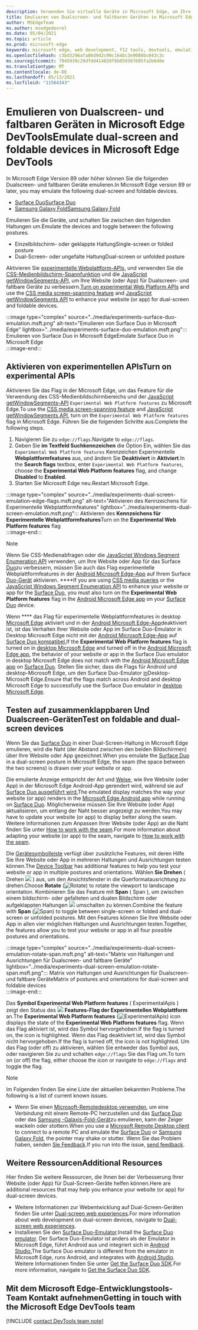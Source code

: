 ```yaml
---
description: Verwenden Sie virtuelle Geräte in Microsoft Edge, um Ihre Website für Dualscreen- und faltbare Geräte zu verbessern.
title: Emulieren von Dualscreen- und faltbaren Geräten in Microsoft Edge DevTools
author: MSEdgeTeam
ms.author: msedgedevrel
ms.date: 05/04/2021
ms.topic: article
ms.prod: microsoft-edge
keywords: microsoft edge, web development, f12 tools, devtools, emulation, device, simulation, mobile, dual-screen, foldable, Surface Duo, Samsung Galaxy Fold
ms.openlocfilehash: c3bd3296afa86d9d2c90c164bc3e9088bc043c3c
ms.sourcegitcommit: 7945939c29dfdd414020f8b05936f605fa2b640e
ms.translationtype: MT
ms.contentlocale: de-DE
ms.lasthandoff: 05/13/2021
ms.locfileid: "11564343"
---
```

# <a name="emulate-dual-screen-and-foldable-devices-in-microsoft-edge-devtools"></a><span data-ttu-id="4991f-104">Emulieren von Dualscreen- und faltbaren Geräten in Microsoft Edge DevTools</span><span class="sxs-lookup"><span data-stu-id="4991f-104">Emulate dual-screen and foldable devices in Microsoft Edge DevTools</span></span>  

<span data-ttu-id="4991f-105">In Microsoft Edge Version 89 oder höher können Sie die folgenden Dualscreen- und faltbaren Geräte emulieren.</span><span class="sxs-lookup"><span data-stu-id="4991f-105">In Microsoft Edge version 89 or later, you may emulate the following dual-screen and foldable devices.</span></span>  

*   [<span data-ttu-id="4991f-106">Surface Duo</span><span class="sxs-lookup"><span data-stu-id="4991f-106">Surface Duo</span></span>][SurfaceDevicesDuo]  
*   [<span data-ttu-id="4991f-107">Samsung Galaxy Fold</span><span class="sxs-lookup"><span data-stu-id="4991f-107">Samsung Galaxy Fold</span></span>][SamsungMobileGalaxyFold]  
    
<span data-ttu-id="4991f-108">Emulieren Sie die Geräte, und schalten Sie zwischen den folgenden Haltungen um.</span><span class="sxs-lookup"><span data-stu-id="4991f-108">Emulate the devices and toggle between the following postures.</span></span>  

*   <span data-ttu-id="4991f-109">Einzelbildschirm- oder geklappte Haltung</span><span class="sxs-lookup"><span data-stu-id="4991f-109">Single-screen or folded posture</span></span>  
*   <span data-ttu-id="4991f-110">Dual-Screen- oder ungefalte Haltung</span><span class="sxs-lookup"><span data-stu-id="4991f-110">Dual-screen or unfolded posture</span></span>  
    
<span data-ttu-id="4991f-111">Aktivieren Sie [experimentelle Webplattform-APIs,](#turn-on-experimental-apis) und verwenden Sie die [CSS-Medienbildschirm-Spannfunktion][DualScreenDocsCssMedia] und die [JavaScript getWindowSegments-API,][DualScreenDocsJSAPI] um Ihre Website \(oder App\) für Dualscreen- und faltbare Geräte zu verbessern.</span><span class="sxs-lookup"><span data-stu-id="4991f-111">[Turn on experimental Web Platform APIs](#turn-on-experimental-apis) and use the [CSS media screen-spanning feature][DualScreenDocsCssMedia] and [JavaScript getWindowSegments API][DualScreenDocsJSAPI] to enhance your website \(or app\) for dual-screen and foldable devices.</span></span>  

:::image type="complex" source="../media/experiments-surface-duo-emulation.msft.png" alt-text="Emulieren von Surface Duo in Microsoft Edge" lightbox="../media/experiments-surface-duo-emulation.msft.png":::  
   <span data-ttu-id="4991f-113">Emulieren von Surface Duo in Microsoft Edge</span><span class="sxs-lookup"><span data-stu-id="4991f-113">Emulate Surface Duo in Microsoft Edge</span></span>  
:::image-end:::  

## <a name="turn-on-experimental-apis"></a><span data-ttu-id="4991f-114">Aktivieren von experimentellen APIs</span><span class="sxs-lookup"><span data-stu-id="4991f-114">Turn on experimental APIs</span></span>  

<span data-ttu-id="4991f-115">Aktivieren Sie [][DualScreenDocsCssMedia] das Flag in der Microsoft Edge, um das Feature für die Verwendung des CSS-Medienbildschirmbereichs und der [JavaScript getWindowSegments-API][DualScreenDocsJSAPI] `Experimental Web Platform features` zu Microsoft Edge.</span><span class="sxs-lookup"><span data-stu-id="4991f-115">To use the [CSS media screen-spanning feature][DualScreenDocsCssMedia] and [JavaScript getWindowSegments API][DualScreenDocsJSAPI], turn on the `Experimental Web Platform features` flag in Microsoft Edge.</span></span>  <span data-ttu-id="4991f-116">Führen Sie die folgenden Schritte aus.</span><span class="sxs-lookup"><span data-stu-id="4991f-116">Complete the following steps.</span></span>  

1.  <span data-ttu-id="4991f-117">Navigieren Sie zu `edge://flags`.</span><span class="sxs-lookup"><span data-stu-id="4991f-117">Navigate to `edge://flags`.</span></span>  
1.  <span data-ttu-id="4991f-118">Geben Sie **im Textfeld Suchkennzeichen** die Option Ein, wählen Sie das `Experimental Web Platform features` Kennzeichen Experimentelle **Webplattformfeatures** aus, und ändern Sie **Deaktiviert** in **Aktiviert**.</span><span class="sxs-lookup"><span data-stu-id="4991f-118">In the **Search flags** textbox, enter `Experimental Web Platform features`, choose the **Experimental Web Platform features** flag, and change **Disabled** to **Enabled**.</span></span>  
1.  <span data-ttu-id="4991f-119">Starten Sie Microsoft Edge neu.</span><span class="sxs-lookup"><span data-stu-id="4991f-119">Restart Microsoft Edge.</span></span>  
    
:::image type="complex" source="../media/experiments-dual-screen-emulation-edge-flags.msft.png" alt-text="Aktivieren des Kennzeichens für Experimentelle Webplattformfeatures" lightbox="../media/experiments-dual-screen-emulation.msft.png":::
   <span data-ttu-id="4991f-121">Aktivieren des **Kennzeichens für Experimentelle Webplattformfeatures**</span><span class="sxs-lookup"><span data-stu-id="4991f-121">Turn on the **Experimental Web Platform features** flag</span></span>  
:::image-end:::  

> [!NOTE]
> <span data-ttu-id="4991f-122">Wenn Sie CSS-Medienabfragen oder die [JavaScript Windows Segment Enumeration API][DualScreenDocsJSAPI] verwenden, um Ihre Website oder App für das Surface [Duo][SurfaceDevicesDuo]zu verbessern, müssen Sie auch das Flag experimentelle Webplattformfeatures in der [Android Microsoft Edge-App][GooglePlayMicrosoftEdge] auf Ihrem Surface [Duo-Gerät][SurfaceDevicesDuo] aktivieren. [][DualScreenDocsCssMedia] \*\*\*\*</span><span class="sxs-lookup"><span data-stu-id="4991f-122">If you are using [CSS media queries][DualScreenDocsCssMedia] or the [JavaScript Windows Segment Enumeration API][DualScreenDocsJSAPI] to enhance your website or app for the [Surface Duo][SurfaceDevicesDuo], you must also turn on the **Experimental Web Platform features** flag in the [Android Microsoft Edge app][GooglePlayMicrosoftEdge] on your [Surface Duo][SurfaceDevicesDuo] device.</span></span>  
> 
> <span data-ttu-id="4991f-123">Wenn \*\*\*\* das Flag für experimentelle Webplattformfeatures in desktop [Microsoft Edge][MicrosoftEdge] aktiviert und in der [Android Microsoft Edge-App][GooglePlayMicrosoftEdge]deaktiviert ist, ist das Verhalten Ihrer Website oder App im Surface Duo-Emulator in Desktop Microsoft Edge nicht mit der [Android Microsoft Edge-App][GooglePlayMicrosoftEdge] auf [Surface Duo kompatibel.][SurfaceDevicesDuo]</span><span class="sxs-lookup"><span data-stu-id="4991f-123">If the **Experimental Web Platform features** flag is turned on in [desktop Microsoft Edge][MicrosoftEdge] and turned off in the [Android Microsoft Edge app][GooglePlayMicrosoftEdge], the behavior of your website or app in the Surface Duo emulator in desktop Microsoft Edge does not match with the [Android Microsoft Edge app][GooglePlayMicrosoftEdge] on [Surface Duo][SurfaceDevicesDuo].</span></span>  <span data-ttu-id="4991f-124">Stellen Sie sicher, dass die Flags für Android und desktop-Microsoft Edge, um den Surface Duo-Emulator [in][MicrosoftEdge]Desktop-Microsoft Edge.</span><span class="sxs-lookup"><span data-stu-id="4991f-124">Ensure that the flags match across Android and desktop Microsoft Edge to successfully use the Surface Duo emulator in [desktop Microsoft Edge][MicrosoftEdge].</span></span>  

## <a name="test-on-foldable-and-dual-screen-devices"></a><span data-ttu-id="4991f-125">Testen auf zusammenklappbaren Und Dualscreen-Geräten</span><span class="sxs-lookup"><span data-stu-id="4991f-125">Test on foldable and dual-screen devices</span></span>  

<span data-ttu-id="4991f-126">Wenn Sie das [Surface Duo][SurfaceDevicesDuo] in einer Dual-Screen-Haltung in Microsoft Edge emulieren, wird die Naht \(der Abstand zwischen den beiden Bildschirmen\) über Ihre Website oder App gezeichnet.</span><span class="sxs-lookup"><span data-stu-id="4991f-126">When you emulate the [Surface Duo][SurfaceDevicesDuo] in a dual-screen posture in Microsoft Edge, the seam \(the space between the two screens\) is drawn over your website or app.</span></span>  

<span data-ttu-id="4991f-127">Die emulierte Anzeige entspricht der Art und [Weise,][GooglePlayMicrosoftEdge] wie Ihre Website \(oder App\) in der Microsoft Edge Android-App gerendert wird, während sie auf [Surface Duo ausgeführt wird.][SurfaceDevicesDuo]</span><span class="sxs-lookup"><span data-stu-id="4991f-127">The emulated display matches the way your website \(or app\) renders in the [Microsoft Edge Android app][GooglePlayMicrosoftEdge] while running on [Surface Duo][SurfaceDevicesDuo].</span></span>  <span data-ttu-id="4991f-128">Möglicherweise müssen Sie Ihre Website \(oder App\) aktualisieren, um entlang der Naht besser angezeigt zu werden.</span><span class="sxs-lookup"><span data-stu-id="4991f-128">You may have to update your website \(or app\) to display better along the seam.</span></span>  <span data-ttu-id="4991f-129">Weitere Informationen zum Anpassen Ihrer Website \(oder App\) an die Naht finden Sie unter [How to work with the seam][DualScreenIntroductionHowWorkSeam].</span><span class="sxs-lookup"><span data-stu-id="4991f-129">For more information about adapting your website \(or app\) to the seam, navigate to [How to work with the seam][DualScreenIntroductionHowWorkSeam].</span></span>  

<span data-ttu-id="4991f-130">Die [Gerätesymbolleiste][DevtoolsDeviceModeIndexSimulateMobileViewport] verfügt über zusätzliche Features, mit deren Hilfe Sie Ihre Website oder App in mehreren Haltungen und Ausrichtungen testen können.</span><span class="sxs-lookup"><span data-stu-id="4991f-130">The [Device Toolbar][DevtoolsDeviceModeIndexSimulateMobileViewport] has additional features to help you test your website or app in multiple postures and orientations.</span></span>  <span data-ttu-id="4991f-131">Wählen **Sie Drehen** \( Drehen ![ ](../media/rotate-dark-icon.msft.png) \) aus, um den Ansichtsfenster in die Querformatausrichtung zu drehen.</span><span class="sxs-lookup"><span data-stu-id="4991f-131">Choose **Rotate** \(![Rotate](../media/rotate-dark-icon.msft.png)\) to rotate the viewport to landscape orientation.</span></span> <span data-ttu-id="4991f-132">Kombinieren Sie das Feature mit **Span** \( Span \), um zwischen einem bildschirm- oder gefalteten und dualen Bildschirm oder aufgeklappten Haltungen ![ ](../media/span-dark-icon.msft.png) umschalten zu können.</span><span class="sxs-lookup"><span data-stu-id="4991f-132">Combine the feature with **Span** \(![Span](../media/span-dark-icon.msft.png)\) to toggle between single-screen or folded and dual-screen or unfolded postures.</span></span>  <span data-ttu-id="4991f-133">Mit den Features können Sie Ihre Website oder App in allen vier möglichen Haltungen und Ausrichtungen testen.</span><span class="sxs-lookup"><span data-stu-id="4991f-133">Together, the features allow you to test your website or app in all four possible postures and orientations.</span></span>  

:::image type="complex" source="../media/experiments-dual-screen-emulation-rotate-span.msft.png" alt-text="Matrix von Haltungen und Ausrichtungen für Dualscreen- und faltbare Geräte" lightbox="../media/experiments-dual-screen-emulation-rotate-span.msft.png":::
   <span data-ttu-id="4991f-135">Matrix von Haltungen und Ausrichtungen für Dualscreen- und faltbare Geräte</span><span class="sxs-lookup"><span data-stu-id="4991f-135">Matrix of postures and orientations for dual-screen and foldable devices</span></span>  
:::image-end:::  

<span data-ttu-id="4991f-136">Das **Symbol Experimental Web Platform features** \( ExperimentalApis \) zeigt den Status des ![ ](../media/experimental-apis-dark-icon.msft.png) **Features-Flag der Experimentellen Webplattform** an.</span><span class="sxs-lookup"><span data-stu-id="4991f-136">The **Experimental Web Platform features** \(![ExperimentalApis](../media/experimental-apis-dark-icon.msft.png)\) icon displays the state of the **Experimental Web Platform features** flag.</span></span>  <span data-ttu-id="4991f-137">Wenn das Flag aktiviert ist, wird das Symbol hervorgehoben.</span><span class="sxs-lookup"><span data-stu-id="4991f-137">If the flag is turned on, the icon is highlighted.</span></span>  <span data-ttu-id="4991f-138">Wenn das Flag deaktiviert ist, wird das Symbol nicht hervorgehoben.</span><span class="sxs-lookup"><span data-stu-id="4991f-138">If the flag is turned off, the icon is not highlighted.</span></span>  <span data-ttu-id="4991f-139">Um das Flag \(oder off\) zu aktivieren, wählen Sie entweder das Symbol aus, oder navigieren Sie zu und schalten `edge://flags` Sie das Flag um.</span><span class="sxs-lookup"><span data-stu-id="4991f-139">To turn on \(or off\) the flag, either choose the icon or navigate to `edge://flags` and toggle the flag.</span></span>  

> [!NOTE]
> <span data-ttu-id="4991f-140">Im Folgenden finden Sie eine Liste der aktuellen bekannten Probleme.</span><span class="sxs-lookup"><span data-stu-id="4991f-140">The following is a list of current known issues.</span></span>  
> 
> *   <span data-ttu-id="4991f-141">Wenn Sie einen [Microsoft-Remotedesktop verwenden,][RemoteDesktopClientDocs] um eine Verbindung mit einem Remote-PC herzustellen und das [Surface Duo][SurfaceDevicesDuo] oder das [Samsung -Galaxis-Fold-Gerät][SamsungMobileGalaxyFold]zu emulieren, kann der Zeiger wackeln oder stottern.</span><span class="sxs-lookup"><span data-stu-id="4991f-141">When you use a [Microsoft Remote Desktop client][RemoteDesktopClientDocs] to connect to a remote PC and emulate the [Surface Duo][SurfaceDevicesDuo] or [Samsung Galaxy Fold][SamsungMobileGalaxyFold], the pointer may shake or stutter.</span></span>  <span data-ttu-id="4991f-142">Wenn Sie das Problem haben, senden [Sie Feedback](#getting-in-touch-with-the-microsoft-edge-devtools-team).</span><span class="sxs-lookup"><span data-stu-id="4991f-142">If you run into the issue, [send feedback](#getting-in-touch-with-the-microsoft-edge-devtools-team).</span></span>  

## <a name="additional-resources"></a><span data-ttu-id="4991f-143">Weitere Ressourcen</span><span class="sxs-lookup"><span data-stu-id="4991f-143">Additional Resources</span></span>  

<span data-ttu-id="4991f-144">Hier finden Sie weitere Ressourcen, die Ihnen bei der Verbesserung Ihrer Website \(oder App\) für Dual-Screen-Geräte helfen können.</span><span class="sxs-lookup"><span data-stu-id="4991f-144">Here are additional resources that may help you enhance your website \(or app\) for dual-screen devices.</span></span>  

*   <span data-ttu-id="4991f-145">Weitere Informationen zur Webentwicklung auf Dual-Screen-Geräten finden Sie unter [Dual-screen web experiences][DualScreenWebIndex].</span><span class="sxs-lookup"><span data-stu-id="4991f-145">For more information about web development on dual-screen devices, navigate to [Dual-screen web experiences][DualScreenWebIndex].</span></span>  
*   <span data-ttu-id="4991f-146">Installieren Sie den [Surface Duo-Emulator][DualScreenAndroidUseEmulator].</span><span class="sxs-lookup"><span data-stu-id="4991f-146">Install the [Surface Duo emulator][DualScreenAndroidUseEmulator].</span></span>  <span data-ttu-id="4991f-147">Der Surface Duo-Emulator ist anders als der Emulator in Microsoft Edge, führt Android aus und integriert sich in [Android Studio.][AndroidDeveloperStudio]</span><span class="sxs-lookup"><span data-stu-id="4991f-147">The Surface Duo emulator is different from the emulator in Microsoft Edge, runs Android, and integrates with [Android Studio][AndroidDeveloperStudio].</span></span>  <span data-ttu-id="4991f-148">Weitere Informationen finden Sie unter [Get the Surface Duo SDK][DualScreenAndroidGetDuoSdk].</span><span class="sxs-lookup"><span data-stu-id="4991f-148">For more information, navigate to [Get the Surface Duo SDK][DualScreenAndroidGetDuoSdk].</span></span>  

## <a name="getting-in-touch-with-the-microsoft-edge-devtools-team"></a><span data-ttu-id="4991f-149">Mit dem Microsoft Edge-Entwicklungstools-Team Kontakt aufnehmen</span><span class="sxs-lookup"><span data-stu-id="4991f-149">Getting in touch with the Microsoft Edge DevTools team</span></span>  

[!INCLUDE [contact DevTools team note](../includes/contact-devtools-team-note.md)]  

<!-- links -->  

[DevtoolsDeviceModeIndexSimulateMobileViewport]: ../device-mode/index.md#simulate-a-mobile-viewport "Simulieren mobiler Geräte mit gerätemodus in Microsoft Edge DevTools | Microsoft Edge"  

[DualScreenWebIndex]: /dual-screen/web/index "Dualscreen-Weberfahrungen | Microsoft Docs"  
[DualScreenAndroidGetDuoSdk]: /dual-screen/android/get-duo-sdk "Laden Sie den Surface Duo-Emulator | Microsoft Docs"  
[DualScreenIntroductionHowWorkSeam]: /dual-screen/introduction#how-to-work-with-the-seam "Arbeiten mit der Naht – Einführung in Geräten mit dualem Bildschirm | Microsoft Docs"  
[DualScreenAndroidUseEmulator]: /dual-screen/android/use-emulator "Verwenden des Surface Duo-Emulators | Microsoft Docs"  
[DualScreenDocsCssMedia]: /dual-screen/web/css-media-spanning "Feature „CSS-Medienbildschirmaufteilung“ für die Erkennung von dualem Bildschirm | Microsoft Docs"  
[DualScreenDocsJSAPI]: /dual-screen/web/javascript-getwindowsegments "Die API „getWindowSegments JavaScript“ für Geräte mit dualem Bildschirm | Microsoft Docs"  

[RemoteDesktopClientDocs]: /windows-server/remote/remote-desktop-services/clients/remote-desktop-clients "Remotedesktopclients | Microsoft Docs"

[MicrosoftEdge]: https://www.microsoft.com/edge "Microsoft Edge"  

[SurfaceDevicesDuo]: https://www.microsoft.com/surface/devices/surface-duo "Surface Duo | Microsoft Surface"  

[AndroidDeveloperStudio]: https://developer.android.com/studio/ "Android Studio"  

[GooglePlayMicrosoftEdge]: https://play.google.com/store/apps/details?id=com.microsoft.emmx "Microsoft Edge | Google Play"  

[SamsungMobileGalaxyFold]: https://www.samsung.com/global/galaxy/galaxy-fold "Galaxis fold | Samsung"  
